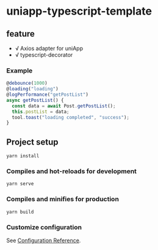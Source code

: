 # uniapp-typescript-template

## feature

- √ Axios adapter for uniApp
- √ typescript-decorator

### Example

```typescript
@debounce(1000)
@loading("loading")
@logPerformance("getPostList")
async getPostList() {
  const data = await Post.getPostList();
  this.postList = data;
  tool.toast("loading completed", "success");
}
```

## Project setup

```
yarn install
```

### Compiles and hot-reloads for development

```
yarn serve
```

### Compiles and minifies for production

```
yarn build
```

### Customize configuration

See [Configuration Reference](https://cli.vuejs.org/config/).
